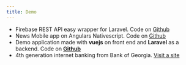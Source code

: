 ```yaml
---
title: Demo
---
```


- Firebase REST API easy wrapper for Laravel. Code on [Github](https://github.com/uC137/fb)
- News Mobile app on Angulars Nativescript. Code on [Github](https://github.com/uC137/androidNG)
- Demo application made with **vuejs** on front end and **Laravel** as a backend. Code on **[Github](https://github.com/uC137/spotware)**
- 4th generation internet banking from Bank of Georgia. [Visit a site](https://login.bog.ge/ibank/?mode=&lang=en)